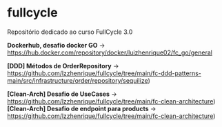 # fullcycle
Repositório dedicado ao curso FullCycle 3.0


**Dockerhub, desafio docker GO** -> https://hub.docker.com/repository/docker/luizhenrique02/fc_go/general

**[DDD] Métodos de OrderRepository** -> https://github.com/lzzhenrique/fullcycle/tree/main/fc-ddd-patterns-main/src/infrastructure/order/repository/sequilize)

**[Clean-Arch] Desafio de UseCases** -> https://github.com/lzzhenrique/fullcycle/tree/main/fc-clean-architecture)
**[Clean-Arch] Desafio de endpoint para products** -> https://github.com/lzzhenrique/fullcycle/tree/main/fc-clean-architecture)
